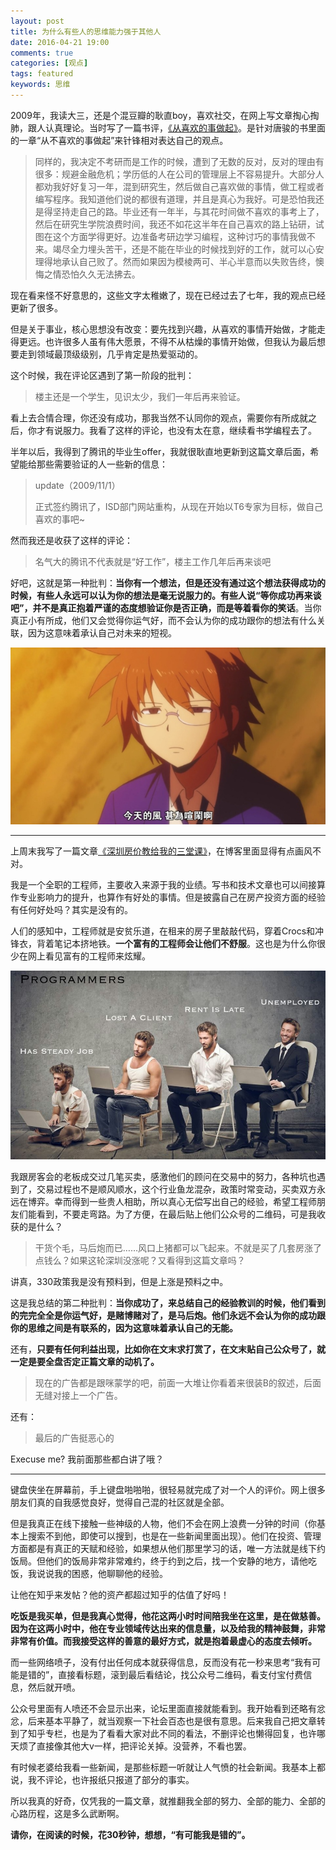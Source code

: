 ```yaml
---
layout: post
title: 为什么有些人的思维能力强于其他人
date: 2016-04-21 19:00
comments: true
categories: [观点]
tags: featured
keywords: 思维
---
```


2009年，我读大三，还是个混豆瓣的耿直boy，喜欢社交，在网上写文章掏心掏肺，跟人认真理论。当时写了一篇书评，[《从喜欢的事做起》](https://book.douban.com/review/1790426/)。是针对唐骏的书里面的一章“从不喜欢的事做起”来针锋相对表达自己的观点。
	
> 同样的，我决定不考研而是工作的时候，遭到了无数的反对，反对的理由有很多：规避金融危机；学历低的人在公司的管理层上不容易提升。大部分人都劝我好好复习一年，混到研究生，然后做自己喜欢做的事情，做工程或者编写程序。我知道他们说的都很有道理，并且是真心为我好。可是恐怕我还是得坚持走自己的路。毕业还有一年半，与其花时间做不喜欢的事考上了，然后在研究生学院浪费时间，我还不如花这半年在自己喜欢的路上钻研，试图在这个方面学得更好。边准备考研边学习编程，这种讨巧的事情我做不来。竭尽全力埋头苦干，还是不能在毕业的时候找到好的工作，就可以心安理得地承认自己败了。然而如果因为模棱两可、半心半意而以失败告终，懊悔之情恐怕久久无法拂去。

现在看来怪不好意思的，这些文字太稚嫩了，现在已经过去了七年，我的观点已经更新了很多。

但是关于事业，核心思想没有改变：要先找到兴趣，从喜欢的事情开始做，才能走得更远。也许很多人虽有伟大愿景，不得不从枯燥的事情开始做，但我认为最后想要走到领域最顶级级别，几乎肯定是热爱驱动的。

这个时候，我在评论区遇到了第一阶段的批判：

> 楼主还是一个学生，见识太少，我们一年后再来验证。

看上去合情合理，你还没有成功，那我当然不认同你的观点，需要你有所成就之后，你才有说服力。我看了这样的评论，也没有太在意，继续看书学编程去了。

半年以后，我得到了腾讯的毕业生offer，我就很耿直地更新到这篇文章后面，希望能给那些需要验证的人一些新的信息：

> update（2009/11/1）
>
> 正式签约腾讯了，ISD部门网站重构，从现在开始以T6专家为目标，做自己喜欢的事吧~

然而我还是收获了这样的评论：

> 名气大的腾讯不代表就是“好工作”，楼主工作几年后再来谈吧

好吧，这就是第一种批判：**当你有一个想法，但是还没有通过这个想法获得成功的时候，有些人永远可以认为你的想法是毫无说服力的。有些人说“等你成功再来谈吧”，并不是真正抱着严谨的态度想验证你是否正确，而是等着看你的笑话**。当你真正小有所成，他们又会觉得你运气好，而不会认为你的成功跟你的想法有什么关联，因为这意味着承认自己对未来的短视。

![](/files/2016/04/wind.jpg)

****

上周末我写了一篇文章[《深圳房价教给我的三堂课》](http://yuguo.us/weblog/housing-price-lessons/)，在博客里面显得有点画风不对。

我是一个全职的工程师，主要收入来源于我的业绩。写书和技术文章也可以间接算作专业影响力的提升，也算作有好处的事情。但是披露自己在房产投资方面的经验有任何好处吗？其实是没有的。

人们的感知中，工程师就是安贫乐道，在租来的房子里敲敲代码，穿着Crocs和冲锋衣，背着笔记本挤地铁。**一个富有的工程师会让他们不舒服**。这也是为什么你很少在网上看见富有的工程师来炫耀。

![贫穷的程序员](/files/2016/04/poor-programmers.jpg)

我跟房客会的老板成交过几笔买卖，感激他们的顾问在交易中的努力，各种坑也遇到了，交易过程也不是顺风顺水，这个行业鱼龙混杂，政策时常变动，买卖双方永远在博弈。幸而得到一些贵人相助，所以真心无偿写出自己的经验，希望工程师朋友们能看到，不要走弯路。为了方便，在最后贴上他们公众号的二维码，可是我收获的是什么？

> 干货个毛，马后炮而已……风口上猪都可以飞起来。不就是买了几套房涨了点钱么？如果这轮深圳没涨呢？又看得到这篇文章吗？

讲真，330政策我是没有预料到，但是上涨是预料之中。

这是我总结的第二种批判：**当你成功了，来总结自己的经验教训的时候，他们看到的完完全全是你运气好，是赌博赌对了，是马后炮。他们永远不会认为你的成功跟你的思维之间是有联系的，因为这意味着承认自己的无能。**

还有，**只要有任何利益出现，比如你在文末求打赏了，在文末贴自己公众号了，就一定是要全盘否定正篇文章的动机了。**

> 现在的广告都是跟咪蒙学的吧，前面一大堆让你看着来很装B的叙述，后面无缝对接上一个广告。

还有：

> 最后的广告挺恶心的

Execuse me? 我前面那些都白讲了哦？

****

键盘侠坐在屏幕前，手上键盘啪啪啪，很轻易就完成了对一个人的评价。网上很多朋友们真的自我感觉良好，觉得自己混的社区就是全部。

但是我真正在线下接触一些神级的人物，他们不会在网上浪费一分钟的时间（你基本上搜索不到他，即使可以搜到，也是在一些新闻里面出现）。他们在投资、管理方面都是有真正的天赋和经验，如果想从他们那里学习的话，唯一方法就是线下约饭局。但他们的饭局非常非常难约，终于约到之后，找一个安静的地方，请他吃饭，我说说我的困惑，他聊聊他的经验。

让他在知乎来发帖？他的资产都超过知乎的估值了好吗！

**吃饭是我买单，但是我真心觉得，他花这两小时时间陪我坐在这里，是在做慈善。因为在这两小时中，他在专业领域传达出来的信息量，以及给我的精神鼓舞，非常非常有价值。而我接受这样的善意的最好方式，就是抱着最虚心的态度去倾听。**

而一些网络喷子，没有付出任何成本就获得信息，反而没有花一秒来思考“我有可能是错的”，直接看标题，滚到最后看结论，找公众号二维码，看支付宝付费信息，然后就开喷。

公众号里面有人喷还不会显示出来，论坛里面直接就能看到。我开始看到还略有忿忿，后来基本平静了，就当观察一下社会百态也是很有意思。后来我自己把文章转到了知乎专栏，也是为了看看大家对此不同的看法，不删评论也懒得回复，也许哪天烦了直接像其他大v一样，把评论关掉。没营养，不看也罢。

有时候老婆给我看一些新闻，是那些标题一听就让人气愤的社会新闻。我基本上都说，我不评论，也许报纸只报道了部分的事实。

所以我真的好奇，仅凭我的一篇文章，就推翻我全部的努力、全部的能力、全部的心路历程，这是多么武断啊。

**请你，在阅读的时候，花30秒钟，想想，“有可能我是错的”。**